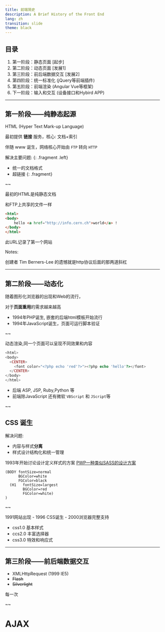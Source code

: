 ```yaml
---
title: 前端简史
description: A Brief History of the Front End
lang: zh
transition: slide
theme: black
---
```


## 目录

1. 第一阶段：静态页面 [起步]
2. 第二阶段：动态页面 [发展1]
3. 第三阶段：前后端数据交互 [发展2]
4. 第四阶段：统一标准化 (jQuery等前端插件)
5. 第五阶段：前端渲染 (Angular Vue等框架)
6. 下一阶段：输入和交互 (设备接口和Hybird APP)

---

## 第一阶段——纯静态起源 

HTML (Hyper Text Mark-up Language)

最初提供 **链接** 服务，核心: 文档+索引 

伴随 www 诞生，网络核心开始由 `FTP` 转向 `HTTP`



解决主要问题: 
{: .fragment .left}

* 统一的文档格式
* 超链接
{: .fragment}

~~

最初的HTML是纯静态文档


和FTP上共享的文件一样

```html
<html>
<body>
    hello <a href="http://info.cern.ch">world</a> !
</body>
</html>
```

此URL记录了第一个网站

Notes:

创建者 Tim Berners-Lee 的遗憾就是http协议后面的那两道斜杠


---

## 第二阶段——动态化

随着图形化浏览器的出现和Web的流行，

对于**页面重用**的需求越来越高

* 1994年PHP诞生, 嵌套的后端html模板开始流行
* 1994年JavaScript诞生，页面可运行脚本验证


~~

动态渲染,同一个页面可以呈现不同效果和内容

```php
<html>
<body>
  <CENTER>
    <font color="<?php echo 'red'?>"><?php echo 'hello'?></font>
  </CENTER>
</body>
</html>
```

* 后端 ASP, JSP, Ruby,Python 等
* 前端除JavaScript 还有微软 `VBScript` 和 `JScript`等


~~

## CSS 诞生

解决问题: 
* 内容与样式**分离**
* 样式设计结构化和统一管理

1993年开始讨论设计定义样式的方案
[PWP一种类似SASS的设计方案](http://1997.webhistory.org/www.lists/www-talk.1993q4/0264.html)
```
(BODY fontSize=normal
	  BGColor=white
	  FGColor=black
  (H1   fontSize=largest
	    BGColor=red
	    FGColor=white)
)
```


~~

1991网站出现 - 1996 CSS诞生 - 2000浏览器完整支持


* css1.0 基本样式
* ccs2.0 丰富选择器
* css3.0 特效和响应式

----

## 第三阶段——前后端数据交互

* XMLHttpRequest (1999 IE5)
* ~~Flash~~ 
* ~~Silverlight~~


每一次

~~

# AJAX
